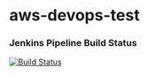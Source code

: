 # aws-devops-test

### Jenkins Pipeline Build Status

[![Build Status](http://161.189.165.31:3306/job/aws-devops-test2/badge/icon)](http://161.189.165.31:3306/job/aws-devops-test2/)
